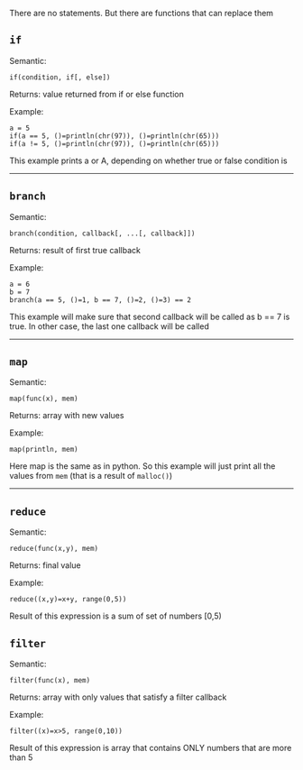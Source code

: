 There are no statements. But there are functions that can replace them

## `if`
Semantic:
```
if(condition, if[, else])
```
Returns: value returned from if or else function

Example: 
```
a = 5
if(a == 5, ()=println(chr(97)), ()=println(chr(65)))
if(a != 5, ()=println(chr(97)), ()=println(chr(65)))
```
This example prints a or A, depending on whether true or false condition is

---

## `branch`
Semantic:
```
branch(condition, callback[, ...[, callback]])
```
Returns: result of first true callback

Example:
```
a = 6
b = 7
branch(a == 5, ()=1, b == 7, ()=2, ()=3) == 2
```
This example will make sure that second callback will be called as b == 7 is true. In other case, the last one callback will be called

---

## `map`
Semantic:
```
map(func(x), mem)
```
Returns: array with new values

Example:
```
map(println, mem)
```
Here map is the same as in python. So this example will just print all the values from `mem` (that is a result of `malloc()`)

---

## `reduce`
Semantic:
```
reduce(func(x,y), mem)
```
Returns: final value

Example:
```
reduce((x,y)=x+y, range(0,5))
```
Result of this expression is a sum of set of numbers \[0,5)

## `filter`
Semantic:
```
filter(func(x), mem)
```
Returns: array with only values that satisfy a filter callback

Example:
```
filter((x)=x>5, range(0,10))
```
Result of this expression is array that contains ONLY numbers that are more than 5
